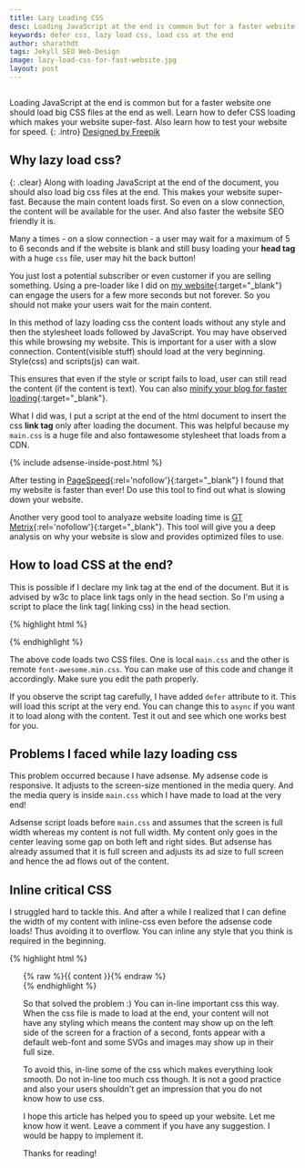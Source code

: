 ```yaml
---
title: Lazy Loading CSS
desc: Loading JavaScript at the end is common but for a faster website one should load big CSS files at the end as well. Learn how to defer CSS loading which makes your website super-fast. PageSpeed is a tool by Google where you can find the website speed.
keywords: defer css, lazy load css, load css at the end
author: sharathdt
tags: Jekyll SEO Web-Design
image: lazy-load-css-for-fast-website.jpg
layout: post
---
```


<img alt="" title="" itemprop="thumbnailUrl" class="left half noborder" src="{{ site.url }}/images/lazy-load-css-for-fast-website.jpg">


<i class="fa fa-quote-left fa-3x fa-pull-left fa-border"></i>Loading JavaScript at the end is common but for a faster website one should load big CSS files at the end as well. Learn how to defer CSS loading which makes your website super-fast. Also learn how to test your website for speed.
{: .intro}
<a target="_blank" rel="nofollow" href="http://www.freepik.com/free-vector/cartoon-animals_802878.htm">Designed by Freepik</a>

## Why lazy load css?
{: .clear}
Along with loading JavaScript at the end of the document, you should also load big css files at the end. This makes your website super-fast. Because the main content loads first. So even on a slow connection, the content will be available for the user. And also faster the website SEO friendly it is.

Many a times - on a slow connection - a user may wait for a maximum of 5 to 6 seconds and if the website is blank and still busy loading your **head tag** with a huge ```css``` file, user may hit the back button!

You just lost a potential subscriber or even customer if you are selling something. Using a pre-loader like I did on [my website](http://webjeda.com){:target="_blank"} can engage the users for a few more seconds but not forever. So you should not make your users wait for the main content.

In this method of lazy loading css the content loads without any style and then the stylesheet loads followed by JavaScript. You may have observed this while browsing my website. This is important for a user with a slow connection. Content(visible stuff) should load at the very beginning. Style(css) and scripts(js) can wait.

This ensures that even if the style or script fails to load, user can still read the content (if the content is text). You can also [minify your blog for faster loading](/how-to-compress-html-in-jekyll/){:target="_blank"}.

What I did was, I put a script at the end of the html document to insert the css **link tag** only after loading the document. This was helpful because my ```main.css``` is a huge file and also fontawesome stylesheet that loads from a CDN.

{% include adsense-inside-post.html %}

After testing in [PageSpeed](https://developers.google.com/speed/pagespeed/insights/){:rel='nofollow'}{:target="_blank"} I found that my website is faster than ever! Do use this tool to find out what is slowing down your website.

Another very good tool to analyaze website loading time is [GT Metrix](https://gtmetrix.com/){:rel='nofollow'}{:target="_blank"}. This tool will give you a deep analysis on why your website is slow and provides optimized files to use.


## How to load CSS at the end?

This is possible if I declare my link tag at the end of the document. But it is advised by w3c to place link tags only in the head section. So I'm using a script to place the link tag( linking css) in the head section.

{% highlight html %}

<script defer>
var cb = function() {
var l = document.createElement('link'); l.rel = 'stylesheet';
var m = document.createElement('link'); m.rel = 'stylesheet';
l.href = '/css/main.css';
m.href = 'https://maxcdn.bootstrapcdn.com/font-awesome/4.5.0/css/font-awesome.min.css';
var h = document.getElementsByTagName('head')[0]; h.parentNode.insertBefore(l, h);
var i = document.getElementsByTagName('head')[0]; i.parentNode.insertBefore(m, i);
};
var raf = requestAnimationFrame || mozRequestAnimationFrame ||
webkitRequestAnimationFrame || msRequestAnimationFrame;
if (raf) raf(cb);
else window.addEventListener('load', cb);
</script>

{% endhighlight %}

The above code loads two CSS files. One is local ```main.css``` and the other is remote ```font-awesome.min.css```. You can make use of this code and change it accordingly. Make sure you edit the path properly.


If you observe the script tag carefully, I have added ```defer``` attribute to it. This will load this script at the very end. You can change this to ```async``` if you want it to load along with the content. Test it out and see which one works best for you.

## Problems I faced while lazy loading css

This problem occurred because I have adsense. My adsense code is responsive. It adjusts to the screen-size mentioned in the media query. And the media query is inside ```main.css``` which I have made to load at the very end!

Adsense script loads before ```main.css``` and assumes that the screen is full width whereas my content is not full width. My content only goes in the center leaving some gap on both left and right sides. But adsense has already assumed that it is full screen and adjusts its ad size to full screen and hence the ad flows out of the content.


## Inline critical CSS

I struggled hard to tackle this. And after a while I realized that I can define the width of my content with inline-css even before the adsense code loads! Thus avoiding it to overflow. You can inline any style that you think is required in the beginning.

{% highlight html %}
  <div id="container" style="max-width:730px;padding: 0 1.5rem;margin: 0 auto;">
        <main>
         {% raw %}{{ content }}{% endraw %}
        </main>
{% endhighlight %}

So that solved the problem :) You can in-line important css this way. When the css file is made to load at the end, your content will not have any styling which means the content may show up on the left side of the screen for a fraction of a second, fonts appear with a default web-font and some SVGs and images may show up in their full size.

To avoid this, in-line some of the css which makes everything look smooth. Do not in-line too much css though. It is not a good practice and also your users shouldn't get an impression that you do not know how to use css.


I hope this article has helped you to speed up your website. Let me know how it went. Leave a comment if you have any suggestion. I would be happy to implement it.


Thanks for reading!